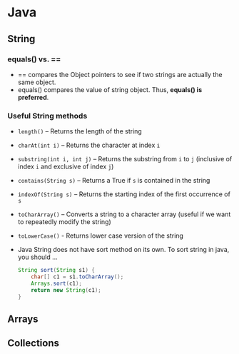 # Java

## String

### equals\(\) vs. ==

* == compares the Object pointers to see if two strings are actually the same object.
* equals\(\) compares the value of string object. Thus, **equals\(\) is preferred**.

### Useful String methods

* `length()` – Returns the length of the string
* `charAt(int i)` – Returns the character at index `i`
* `substring(int i, int j)` – Returns the substring from `i` to `j` \(inclusive of index `i` and exclusive of index `j`\)
* `contains(String s)` – Returns a True if `s` is contained in the string
* `indexOf(String s)` – Returns the starting index of the first occurrence of `s`
* `toCharArray()` – Converts a string to a character array \(useful if we want to repeatedly modify the string\)
* `toLowerCase()` - Returns lower case version of the string
* Java String does not have sort method on its own. To sort string in java, you should ...

  ```java
  String sort(String s1) {
      char[] c1 = s1.toCharArray();
      Arrays.sort(c1);
      return new String(c1);
  }
  ```

## Arrays

## Collections

